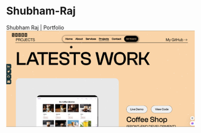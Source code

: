 # Shubham-Raj
Shubham Raj | Portfolio
![Portfolio Snap](https://github.com/shubhcoding01/Shubham-Raj/blob/main/assets/Portfolio.png)

